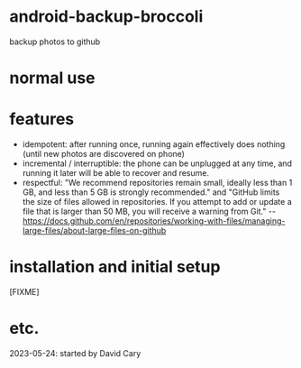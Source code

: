 # android-backup-broccoli
backup photos to github

# normal use


# features

* idempotent: after running once,
running again effectively does nothing
(until new photos are discovered on phone)
* incremental / interruptible:
the phone can be unplugged at any time,
and running it later
will be able to recover and resume.
* respectful: 
"We recommend repositories remain small,
ideally less than 1 GB, and
less than 5 GB is strongly recommended." and
"GitHub limits the size of files allowed in repositories. If you attempt to add or update a file that is larger than 50 MB, you will receive a warning from Git." --
https://docs.github.com/en/repositories/working-with-files/managing-large-files/about-large-files-on-github


# installation and initial setup

[FIXME]


# etc.

2023-05-24: started by David Cary



